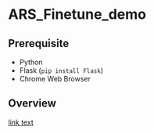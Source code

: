 # ARS_Finetune_demo

## Prerequisite
- Python
- Flask (`pip install Flask`)
- Chrome Web Browser

## Overview
[link text](https://www.youtube.com/watch?v=22EMXAfQhD8)
